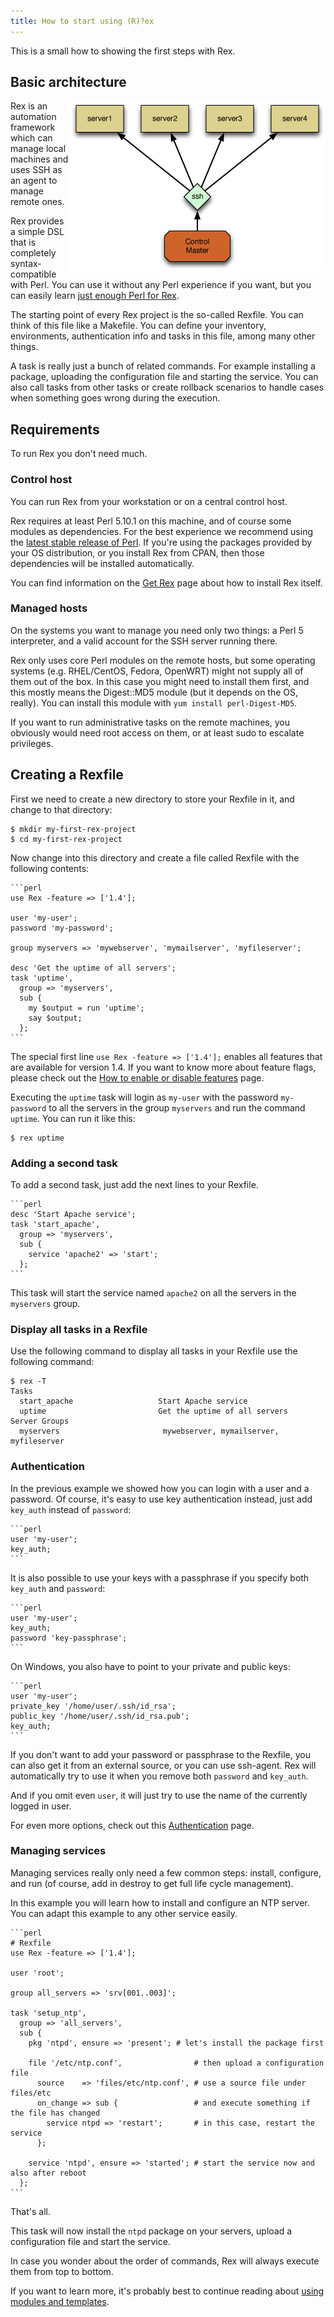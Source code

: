 ```yaml
---
title: How to start using (R)?ex
---
```


This is a small how to showing the first steps with Rex.

## Basic architecture

<img style="float: right;" src="/public/images/skin/rexify.org/archi.png" alt="Basic architecture" width="410" height="272" />

Rex is an automation framework which can manage local machines and uses SSH as an agent to manage remote ones.

Rex provides a simple DSL that is completely syntax-compatible with Perl. You can use it without any Perl experience if you want, but you can easily learn [just enough Perl for Rex](/docs/guides/just_enough_perl_for_rex.html).

The starting point of every Rex project is the so-called Rexfile. You can think of this file like a Makefile. You can define your inventory, environments, authentication info and tasks in this file, among many other things.

A task is really just a bunch of related commands. For example installing a package, uploading the configuration file and starting the service. You can also call tasks from other tasks or create rollback scenarios to handle cases when something goes wrong during the execution.

## Requirements

To run Rex you don't need much.

### Control host

You can run Rex from your workstation or on a central control host.

Rex requires at least Perl 5.10.1 on this machine, and of course some modules as dependencies. For the best experience we recommend using the [latest stable release of Perl](https://www.perl.org/get.html). If you're using the packages provided by your OS distribution, or you install Rex from CPAN, then those dependencies will be installed automatically.

You can find information on the [Get Rex](/get/index.html) page about how to install Rex itself.

### Managed hosts

On the systems you want to manage you need only two things: a Perl 5 interpreter, and a valid account for the SSH server running there.

Rex only uses core Perl modules on the remote hosts, but some operating systems (e.g. RHEL/CentOS, Fedora, OpenWRT) might not supply all of them out of the box. In this case you might need to install them first, and this mostly means the Digest::MD5 module (but it depends on the OS, really). You can install this module with `yum install perl-Digest-MD5`.

If you want to run administrative tasks on the remote machines, you obviously would need root access on them, or at least sudo to escalate privileges.

## Creating a Rexfile

First we need to create a new directory to store your Rexfile in it, and change to that directory:

    $ mkdir my-first-rex-project
    $ cd my-first-rex-project

Now change into this directory and create a file called Rexfile with the following contents:

    ```perl
    use Rex -feature => ['1.4'];
    
    user 'my-user';
    password 'my-password';
    
    group myservers => 'mywebserver', 'mymailserver', 'myfileserver';
    
    desc 'Get the uptime of all servers';
    task 'uptime',
      group => 'myservers',
      sub {
        my $output = run 'uptime';
        say $output;
      };
    ```

The special first line `use Rex -feature => ['1.4'];` enables all features that are available for version 1.4. If you want to know more about feature flags, please check out the [How to enable or disable features](/docs/guides/feature_flags.html) page.

Executing the `uptime` task will login as `my-user` with the password `my-password` to all the servers in the group `myservers` and run the command `uptime`. You can run it like this:

    $ rex uptime

### Adding a second task

To add a second task, just add the next lines to your Rexfile.

    ```perl
    desc 'Start Apache service';
    task 'start_apache',
      group => 'myservers',
      sub {
        service 'apache2' => 'start';
      };
    ```

This task will start the service named `apache2` on all the servers in the `myservers` group.

### Display all tasks in a Rexfile

Use the following command to display all tasks in your Rexfile use the following command:

    $ rex -T
    Tasks
      start_apache                   Start Apache service
      uptime                         Get the uptime of all servers
    Server Groups
      myservers                       mywebserver, mymailserver, myfileserver

### Authentication

In the previous example we showed how you can login with a user and a password. Of course, it's easy to use key authentication instead, just add `key_auth` instead of `password`:

    ```perl
    user 'my-user';
    key_auth;
    ```

It is also possible to use your keys with a passphrase if you specify both `key_auth` and `password`:

    ```perl
    user 'my-user';
    key_auth;
    password 'key-passphrase';
    ```

On Windows, you also have to point to your private and public keys:

    ```perl
    user 'my-user';
    private_key '/home/user/.ssh/id_rsa';
    public_key '/home/user/.ssh/id_rsa.pub';
    key_auth;
    ```

If you don't want to add your password or passphrase to the Rexfile, you can also get it from an external source, or you can use ssh-agent. Rex will automatically try to use it when you remove both `password` and `key_auth`.

And if you omit even `user`, it will just try to use the name of the currently logged in user.

For even more options, check out this [Authentication](/docs/rex_book/the_rex_dsl/authentication.html) page.

### Managing services

Managing services really only need a few common steps: install, configure, and run (of course, add in destroy to get full life cycle management).

In this example you will learn how to install and configure an NTP server. You can adapt this example to any other service easily.

    ```perl
    # Rexfile
    use Rex -feature => ['1.4'];
    
    user 'root';
    
    group all_servers => 'srv[001..003]';
    
    task 'setup_ntp',
      group => 'all_servers',
      sub {
        pkg 'ntpd', ensure => 'present'; # let's install the package first
    
        file '/etc/ntp.conf',                # then upload a configuration file
          source    => 'files/etc/ntp.conf', # use a source file under files/etc
          on_change => sub {                 # and execute something if the file has changed
            service ntpd => 'restart';       # in this case, restart the service
          };
    
        service 'ntpd', ensure => 'started'; # start the service now and also after reboot
      };
    ```

That's all.

This task will now install the `ntpd` package on your servers, upload a configuration file and start the service.

In case you wonder about the order of commands, Rex will always execute them from top to bottom.

If you want to learn more, it's probably best to continue reading about [using modules and templates](/docs/guides/using_modules_and_templates.html).
